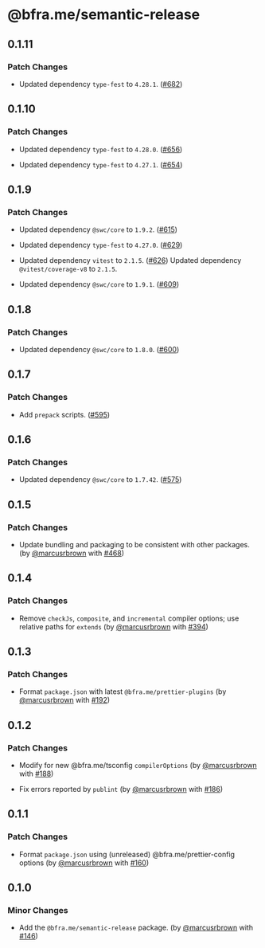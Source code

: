 # @bfra.me/semantic-release

## 0.1.11
### Patch Changes


- Updated dependency `type-fest` to `4.28.1`. ([#682](https://github.com/bfra-me/works/pull/682))

## 0.1.10
### Patch Changes


- Updated dependency `type-fest` to `4.28.0`. ([#656](https://github.com/bfra-me/works/pull/656))


- Updated dependency `type-fest` to `4.27.1`. ([#654](https://github.com/bfra-me/works/pull/654))

## 0.1.9
### Patch Changes


- Updated dependency `@swc/core` to `1.9.2`. ([#615](https://github.com/bfra-me/works/pull/615))


- Updated dependency `type-fest` to `4.27.0`. ([#629](https://github.com/bfra-me/works/pull/629))


- Updated dependency `vitest` to `2.1.5`. ([#626](https://github.com/bfra-me/works/pull/626))
  Updated dependency `@vitest/coverage-v8` to `2.1.5`.

- Updated dependency `@swc/core` to `1.9.1`. ([#609](https://github.com/bfra-me/works/pull/609))

## 0.1.8
### Patch Changes


- Updated dependency `@swc/core` to `1.8.0`. ([#600](https://github.com/bfra-me/works/pull/600))

## 0.1.7
### Patch Changes


- Add `prepack` scripts. ([#595](https://github.com/bfra-me/works/pull/595))

## 0.1.6
### Patch Changes


- Updated dependency `@swc/core` to `1.7.42`. ([#575](https://github.com/bfra-me/works/pull/575))

## 0.1.5
### Patch Changes



- Update bundling and packaging to be consistent with other packages. (by [@marcusrbrown](https://github.com/marcusrbrown) with [#468](https://github.com/bfra-me/works/pull/468))

## 0.1.4
### Patch Changes



- Remove `checkJs`, `composite`, and `incremental` compiler options; use relative paths for `extends` (by [@marcusrbrown](https://github.com/marcusrbrown) with [#394](https://github.com/bfra-me/works/pull/394))

## 0.1.3

### Patch Changes

- Format `package.json` with latest `@bfra.me/prettier-plugins` (by [@marcusrbrown](https://github.com/marcusrbrown) with [#192](https://github.com/bfra-me/works/pull/192))

## 0.1.2

### Patch Changes

- Modify for new @bfra.me/tsconfig `compilerOptions` (by [@marcusrbrown](https://github.com/marcusrbrown) with [#188](https://github.com/bfra-me/works/pull/188))

- Fix errors reported by `publint` (by [@marcusrbrown](https://github.com/marcusrbrown) with [#186](https://github.com/bfra-me/works/pull/186))

## 0.1.1

### Patch Changes

- Format `package.json` using (unreleased) @bfra.me/prettier-config options (by [@marcusrbrown](https://github.com/marcusrbrown) with [#160](https://github.com/bfra-me/works/pull/160))

## 0.1.0

### Minor Changes

- Add the `@bfra.me/semantic-release` package. (by [@marcusrbrown](https://github.com/marcusrbrown) with [#146](https://github.com/bfra-me/works/pull/146))
